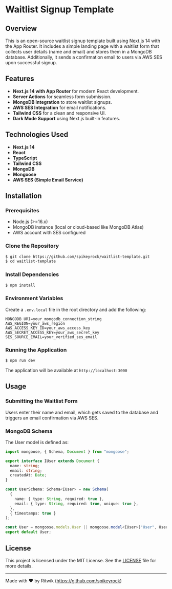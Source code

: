 # Waitlist Signup Template

## Overview
This is an open-source waitlist signup template built using Next.js 14 with the App Router. It includes a simple landing page with a waitlist form that collects user details (name and email) and stores them in a MongoDB database. Additionally, it sends a confirmation email to users via AWS SES upon successful signup.

## Features
- **Next.js 14 with App Router** for modern React development.
- **Server Actions** for seamless form submission.
- **MongoDB Integration** to store waitlist signups.
- **AWS SES Integration** for email notifications.
- **Tailwind CSS** for a clean and responsive UI.
- **Dark Mode Support** using Next.js built-in features.

## Technologies Used
- **Next.js 14**
- **React**
- **TypeScript**
- **Tailwind CSS**
- **MongoDB**
- **Mongoose**
- **AWS SES (Simple Email Service)**

## Installation
### Prerequisites
- Node.js (>=16.x)
- MongoDB instance (local or cloud-based like MongoDB Atlas)
- AWS account with SES configured

### Clone the Repository
```bash
$ git clone https://github.com/spikeyrock/waitlist-template.git
$ cd waitlist-template
```

### Install Dependencies
```bash
$ npm install
```

### Environment Variables
Create a `.env.local` file in the root directory and add the following:
```env
MONGODB_URI=your_mongodb_connection_string
AWS_REGION=your_aws_region
AWS_ACCESS_KEY_ID=your_aws_access_key
AWS_SECRET_ACCESS_KEY=your_aws_secret_key
SES_SOURCE_EMAIL=your_verified_ses_email
```

### Running the Application
```bash
$ npm run dev
```
The application will be available at `http://localhost:3000`

## Usage
### Submitting the Waitlist Form
Users enter their name and email, which gets saved to the database and triggers an email confirmation via AWS SES.

### MongoDB Schema
The User model is defined as:
```ts
import mongoose, { Schema, Document } from "mongoose";

export interface IUser extends Document {
  name: string;
  email: string;
  createdAt: Date;
}

const UserSchema: Schema<IUser> = new Schema(
  {
    name: { type: String, required: true },
    email: { type: String, required: true, unique: true },
  },
  { timestamps: true }
);

const User = mongoose.models.User || mongoose.model<IUser>("User", UserSchema);
export default User;
```

## License
This project is licensed under the MIT License. See the [LICENSE](LICENSE) file for more details.

---
Made with ❤️ by Ritwik (https://github.com/spikeyrock)

